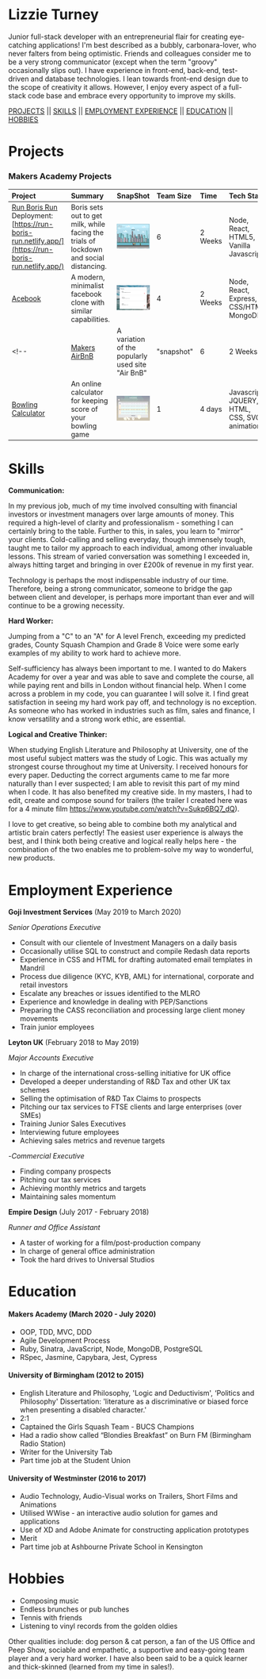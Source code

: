 # Lizzie Turney


Junior full-stack developer with an entrepreneurial flair for creating eye-catching applications! I'm best described as a bubbly, carbonara-lover, who never falters from being optimistic. Friends and colleagues consider me to be a very strong communicator (except when the term "groovy" occasionally slips out). I have experience in front-end, back-end, test-driven and database technologies. I lean towards front-end design due to the scope of creativity it allows. However, I enjoy every aspect of a full-stack code base and embrace every opportunity to improve my skills.

[PROJECTS](#-Projects) || [SKILLS](#-Skills) || [EMPLOYMENT EXPERIENCE](#-Employment-Experience) || [EDUCATION](#-Education) || [HOBBIES](#-Hobiies)


# Projects

### Makers Academy Projects ###
|Project|Summary|SnapShot|Team Size|Time|Tech Stack|Testing|Personal Highlights|
|:---|:---|:---|:---|:---|:---|:---|:---|
|[Run Boris Run](https://github.com/LTurns/Covid_Game) Deployment: [https://run-boris-run.netlify.app/](https://run-boris-run.netlify.app/) | Boris sets out to get milk, while facing the trials of lockdown and social distancing.|<img src="./run_boris_run.png" width="100" height="50" /> |6|2 Weeks|Node, React, HTML5, Vanilla Javascript|Jasmine|Bringing this idea to life was a whirlwind of creativity!|
|[Acebook](https://github.com/LTurns/Node4Code)| A modern, minimalist facebook clone with similar capabilities.| <img src="./acebook.png" width="100" height="50" />|4|2 Weeks|Node, React, Express, CSS/HTML, MongoDB| Cypress, Jest | Learning Node within 2 weeks & being part of a great team was wonderful.|
<!-- |[Makers AirBnB](https://github.com/LTurns/makersBnB)| A variation of the popularly used site "Air BnB"|"snapshot"|6|2 Weeks|Ruby, Sinatra, HTML/CSS, PostgreSQL, Bcrypt |RSpec, Capybara, SimpleCov(formatting)| I developed and solidified my Ruby skills| -->
|[Bowling Calculator](https://github.com/LTurns/bowling-challenge)| An online calculator for keeping score of your bowling game|<img src="./bowling_calculator.png" width="100" height="50" />  |1|4 days|Javascript, JQUERY, HTML, CSS, SVG animation|Jasmine|Loved experimenting with visuals and animation, especially SVG and JQUERY|

<!-- ### Personal Projects ###

|Project|Summary|Time|Tech Stack|Testing|
|:---|:---|:---|:---|:---|
|Thermostat| | | |//Involve my city front-end design for this one|

 use thermostat to include weather API and design - then put this in personal projects -->


# Skills

**Communication:**

In my previous job, much of my time involved consulting with financial investors or investment managers over large amounts of money. This required a high-level of clarity and professionalism - something I can certainly bring to the table. Further to this, in sales, you learn to "mirror" your clients. Cold-calling and selling everyday, though immensely tough, taught me to tailor my approach to each individual, among other invaluable lessons. This stream of varied conversation was something I exceeded in, always hitting target and bringing in over £200k of revenue in my first year.

Technology is perhaps the most indispensable industry of our time. Therefore, being a strong communicator, someone to bridge the gap between client and developer, is perhaps more important than ever and will continue to be a growing necessity.

**Hard Worker:**

Jumping from a "C" to an "A" for A level French, exceeding my predicted grades, County Squash Champion and Grade 8 Voice were some early examples of my ability to work hard to achieve more. 

Self-sufficiency has always been important to me. I wanted to do Makers Academy for over a year and was able to save and complete the course, all while paying rent and bills in London without financial help. When I come across a problem in my code, you can guarantee I will solve it. I find great satisfaction in seeing my hard work pay off, and technology is no exception. As someone who has worked in industries such as film, sales and finance, I know versatility and a strong work ethic, are essential.

**Logical and Creative Thinker:**

When studying English Literature and Philosophy at University, one of the most useful subject matters was the study of Logic. This was actually my strongest course throughout my time at University. I received honours for every paper. Deducting the correct arguments came to me far more naturally than I ever suspected; I am able to revisit this part of my mind when I code. It has also benefited my creative side. In my masters, I had to edit, create and compose sound for trailers (the trailer I created here was for a 4 minute film https://www.youtube.com/watch?v=Sukp6BQ7_dQ).

I love to get creative, so being able to combine both my analytical and artistic brain caters perfectly! The easiest user experience is always the best, and I think both being creative and logical really helps here - the combination of the two enables me to problem-solve my way to wonderful, new products.


# Employment Experience

**Goji Investment Services** (May 2019 to March 2020)  

*Senior Operations Executive*  
- Consult with our clientele of Investment Managers on a daily basis
- Occasionally utilise SQL to construct  and compile Redash data reports
- Experience in CSS and HTML for drafting automated email templates in Mandril
- Process due diligence (KYC, KYB, AML) for international, corporate and retail investors
- Escalate any breaches or issues identified to the MLRO
- Experience and knowledge in dealing with PEP/Sanctions
- Preparing the CASS reconciliation and processing large client money movements
- Train junior employees

**Leyton UK** (February 2018 to May 2019)   

*Major Accounts Executive*
- In charge of the international cross-selling initiative for UK office
- Developed a deeper understanding of R&D Tax and other UK tax schemes
- Selling the optimisation of R&D Tax Claims to prospects
- Pitching our tax services to FTSE clients and large enterprises (over SMEs)
- Training Junior Sales Executives
- Interviewing future employees
- Achieving sales metrics and revenue targets

-*Commercial Executive*
- Finding company prospects
- Pitching our tax services
- Achieving monthly metrics and targets
- Maintaining sales momentum

**Empire Design** (July 2017 - February 2018)

*Runner and Office Assistant*
- A taster of working for a film/post-production company
- In charge of general office administration
- Took the hard drives to Universal Studios

# Education

#### Makers Academy (March 2020 - July 2020)

- OOP, TDD, MVC, DDD
- Agile Development Process
- Ruby, Sinatra, JavaScript, Node, MongoDB, PostgreSQL
- RSpec, Jasmine, Capybara, Jest, Cypress

#### University of Birmingham (2012 to 2015)

- English Literature and Philosophy, 'Logic and Deductivism',  ‘Politics and Philosophy'
Dissertation: 'literature as a discriminative or biased force when presenting a disabled character.'
- 2:1
- Captained the Girls Squash Team - BUCS Champions
- Had a radio show called “Blondies Breakfast” on Burn FM (Birmingham Radio Station)
- Writer for the University Tab
- Part time job at the Student Union

#### University of Westminster (2016 to 2017)

- Audio Technology, Audio-Visual works on Trailers, Short Films and Animations
- Utilised WWise - an interactive audio solution for games and applications
- Use of XD and Adobe Animate for constructing application prototypes
- Merit
- Part time job at Ashbourne Private School in Kensington

# Hobbies

- Composing music
- Endless brunches or pub lunches
- Tennis with friends
- Listening to vinyl records from the golden oldies

Other qualities include: dog person & cat person, a fan of the US Office and Peep Show, sociable and empathetic, a supportive and easy-going team player and a very hard worker. I have also been said to be a quick learner and thick-skinned (learned from my time in sales!).

